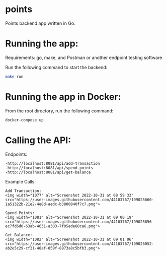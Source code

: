 # points
Points backend app written in Go.

# Running the app:
Requirements: go, make, and Postman or another endpoint testing software

Run the following command to start the backend:
```bash
make run
```

# Running the app in Docker:

From the root directory, run the following command:
```bash
docker-compose up
```

# Calling the API:

Endpoints:
```
-http://localhost:8081/api/add-transaction
-http://localhost:8081/api/spend-points
-http://localhost:8081/api/get-balance
```

Example Calls:
```
Add Transaction:
<img width="1077" alt="Screenshot 2022-10-31 at 08 59 33" src="https://user-images.githubusercontent.com/44103767/199025660-1a51322b-21e2-4e8d-aedc-b3800840f7c7.png">

Spend Points:
<img width="1081" alt="Screenshot 2022-10-31 at 09 00 19" src="https://user-images.githubusercontent.com/44103767/199025856-ec7fd6d0-63ab-4631-a303-7f05ede60ca6.png">

Get Balance:
<img width="1082" alt="Screenshot 2022-10-31 at 09 01 06" src="https://user-images.githubusercontent.com/44103767/199026052-ab2e5c29-cf21-48af-859f-8873a8c5bfb3.png">
